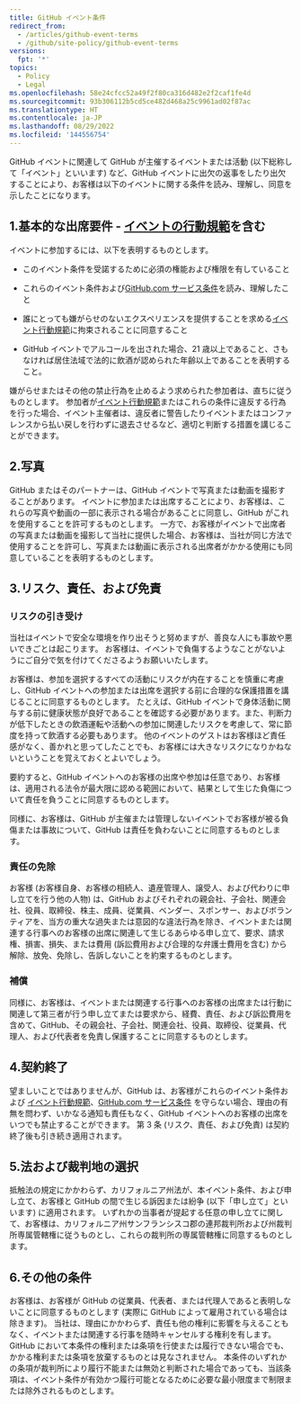 ```yaml
---
title: GitHub イベント条件
redirect_from:
  - /articles/github-event-terms
  - /github/site-policy/github-event-terms
versions:
  fpt: '*'
topics:
  - Policy
  - Legal
ms.openlocfilehash: 58e24cfcc52a49f2f80ca316d482e2f2caf1fe4d
ms.sourcegitcommit: 93b306112b5cd5ce482d468a25c9961ad02f87ac
ms.translationtype: HT
ms.contentlocale: ja-JP
ms.lasthandoff: 08/29/2022
ms.locfileid: '144556754'
---
```

GitHub イベントに関連して GitHub が主催するイベントまたは活動 (以下総称して「イベント」といいます) など、GitHub イベントに出欠の返事をしたり出欠することにより、お客様は以下のイベントに関する条件を読み、理解し、同意を示したことになります。

## 1.基本的な出席要件 - [イベントの行動規範](/articles/github-event-code-of-conduct)を含む

イベントに参加するには、以下を表明するものとします。

- このイベント条件を受諾するために必須の権能および権限を有していること

- これらのイベント条件および[GitHub.com サービス条件](/articles/github-terms-of-service/)を読み、理解したこと

- 誰にとっても嫌がらせのないエクスペリエンスを提供することを求める[イベント行動規範](/articles/github-event-code-of-conduct)に拘束されることに同意すること

- GitHub イベントでアルコールを出された場合、21 歳以上であること、さもなければ居住法域で法的に飲酒が認められた年齢以上であることを表明すること。

嫌がらせまたはその他の禁止行為を止めるよう求められた参加者は、直ちに従うものとします。 参加者が[イベント行動規範](/articles/github-event-code-of-conduct)またはこれらの条件に違反する行為を行った場合、イベント主催者は、違反者に警告したりイベントまたはコンファレンスから払い戻しを行わずに退去させるなど、適切と判断する措置を講じることができます。

## 2.写真

GitHub またはそのパートナーは、GitHub イベントで写真または動画を撮影することがあります。 イベントに参加または出席することにより、お客様は、これらの写真や動画の一部に表示される場合があることに同意し、GitHub がこれを使用することを許可するものとします。 一方で、お客様がイベントで出席者の写真または動画を撮影して当社に提供した場合、お客様は、当社が同じ方法で使用することを許可し、写真または動画に表示される出席者がかかる使用にも同意していることを表明するものとします。

## 3.リスク、責任、および免責

### リスクの引き受け
当社はイベントで安全な環境を作り出そうと努めますが、善良な人にも事故や悪いできごとは起こります。 お客様は、イベントで負傷するようなことがないようにご自分で気を付けてくださるようお願いいたします。

お客様は、参加を選択するすべての活動にリスクが内在することを慎重に考慮し、GitHub イベントへの参加または出席を選択する前に合理的な保護措置を講じることに同意するものとします。 たとえば、GitHub イベントで身体活動に関与する前に健康状態が良好であることを確認する必要があります。また、判断力が低下したときの飲酒運転や活動への参加に関連したリスクを考慮して、常に節度を持って飲酒する必要もあります。 他のイベントのゲストはお客様ほど責任感がなく、善かれと思ってしたことでも、お客様には大きなリスクになりかねないということを覚えておくとよいでしょう。

要約すると、GitHub イベントへのお客様の出席や参加は任意であり、お客様は、適用される法令が最大限に認める範囲において、結果として生じた負傷について責任を負うことに同意するものとします。

同様に、お客様は、GitHub が主催または管理しないイベントでお客様が被る負傷または事故について、GitHub は責任を負わないことに同意するものとします。

### 責任の免除
お客様 (お客様自身、お客様の相続人、遺産管理人、譲受人、および代わりに申し立てを行う他の人物) は、GitHub およびそれぞれの親会社、子会社、関連会社、役員、取締役、株主、成員、従業員、ベンダー、スポンサー、およびボランティアを、当方の重大な過失または意図的な違法行為を除き、イベントまたは関連する行事へのお客様の出席に関連して生じるあらゆる申し立て、要求、請求権、損害、損失、または費用 (訴訟費用および合理的な弁護士費用を含む) から解除、放免、免除し、告訴しないことを約束するものとします。

### 補償
同様に、お客様は、イベントまたは関連する行事へのお客様の出席または行動に関連して第三者が行う申し立てまたは要求から、経費、責任、および訴訟費用を含めて、GitHub、その親会社、子会社、関連会社、役員、取締役、従業員、代理人、および代表者を免責し保護することに同意するものとします。

## 4.契約終了

望ましいことではありませんが、GitHub は、お客様がこれらのイベント条件および [イベント行動規範](/articles/github-event-code-of-conduct)、[GitHub.com サービス条件](/articles/github-terms-of-service/) を守らない場合、理由の有無を問わず、いかなる通知も責任もなく、GitHub イベントへのお客様の出席をいつでも禁止することができます。 第 3 条 (リスク、責任、および免責) は契約終了後も引き続き適用されます。

## 5.法および裁判地の選択

抵触法の規定にかかわらず、カリフォルニア州法が、本イベント条件、および申し立て、お客様と GitHub の間で生じる訴因または紛争 (以下「申し立て」といいます) に適用されます。 いずれかの当事者が提起する任意の申し立てに関して、お客様は、カリフォルニア州サンフランシスコ郡の連邦裁判所および州裁判所専属管轄権に従うものとし、これらの裁判所の専属管轄権に同意するものとします。

## 6.その他の条件

お客様は、お客様が GitHub の従業員、代表者、または代理人であると表明しないことに同意するものとします (実際に GitHub によって雇用されている場合は除きます)。 当社は、理由にかかわらず、責任も他の権利に影響を与えることもなく、イベントまたは関連する行事を随時キャンセルする権利を有します。 GitHub において本条件の権利または条項を行使または履行できない場合でも、かかる権利または条項を放棄するものとは見なされません。 本条件のいずれかの条項が裁判所により履行不能または無効と判断された場合であっても、当該条項は、イベント条件が有効かつ履行可能となるために必要な最小限度まで制限または除外されるものとします。
